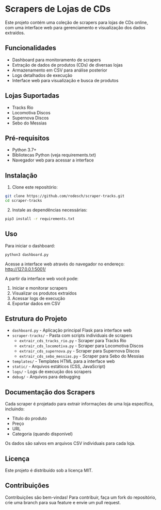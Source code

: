 # Scrapers de Lojas de CDs

Este projeto contém uma coleção de scrapers para lojas de CDs online, com uma interface web para gerenciamento e visualização dos dados extraídos.

## Funcionalidades

- Dashboard para monitoramento de scrapers
- Extração de dados de produtos (CDs) de diversas lojas
- Armazenamento em CSV para análise posterior
- Logs detalhados de execução
- Interface web para visualização e busca de produtos

## Lojas Suportadas

- Tracks Rio
- Locomotiva Discos
- Supernova Discos
- Sebo do Messias

## Pré-requisitos

- Python 3.7+
- Bibliotecas Python (veja requirements.txt)
- Navegador web para acessar a interface

## Instalação

1. Clone este repositório:

```bash
git clone https://github.com/rodesch/scraper-tracks.git
cd scraper-tracks
```

2. Instale as dependências necessárias:

```bash
pip3 install -r requirements.txt
```

## Uso

Para iniciar o dashboard:

```bash
python3 dashboard.py
```

Acesse a interface web através do navegador no endereço: http://127.0.0.1:5001/

A partir da interface web você pode:

1. Iniciar e monitorar scrapers
2. Visualizar os produtos extraídos
3. Acessar logs de execução
4. Exportar dados em CSV

## Estrutura do Projeto

- `dashboard.py` - Aplicação principal Flask para interface web
- `scraper-tracks/` - Pasta com scripts individuais de scrapers
  - `extrair_cds_tracks_rio.py` - Scraper para Tracks Rio
  - `extrair_cds_locomotiva.py` - Scraper para Locomotiva Discos
  - `extrair_cds_supernova.py` - Scraper para Supernova Discos
  - `extrair_cds_sebo_messias.py` - Scraper para Sebo do Messias
- `templates/` - Templates HTML para a interface web
- `static/` - Arquivos estáticos (CSS, JavaScript)
- `logs/` - Logs de execução dos scrapers
- `debug/` - Arquivos para debugging

## Documentação dos Scrapers

Cada scraper é projetado para extrair informações de uma loja específica, incluindo:
- Título do produto
- Preço
- URL
- Categoria (quando disponível)

Os dados são salvos em arquivos CSV individuais para cada loja.

## Licença

Este projeto é distribuído sob a licença MIT.

## Contribuições

Contribuições são bem-vindas! Para contribuir, faça um fork do repositório, crie uma branch para sua feature e envie um pull request. 